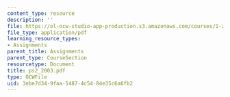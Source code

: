 ```yaml
---
content_type: resource
description: ''
file: https://ol-ocw-studio-app-production.s3.amazonaws.com/courses/1-224j-carrier-systems-fall-2003/3ebe7d349faa54874c5484e35c6a6fb2_ps2_2003.pdf
file_type: application/pdf
learning_resource_types:
- Assignments
parent_title: Assignments
parent_type: CourseSection
resourcetype: Document
title: ps2_2003.pdf
type: OCWFile
uid: 3ebe7d34-9faa-5487-4c54-84e35c6a6fb2
---
```

